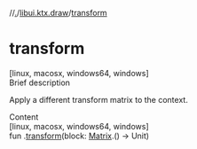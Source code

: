 //[.](../index.md)/[libui.ktx.draw](index.md)/[transform](transform.md)



# transform  
[linux, macosx, windows64, windows]  
Brief description  


Apply a different transform matrix to the context.

  
  
  
Content  
[linux, macosx, windows64, windows]  
fun <ERROR CLASS>.[transform](transform.md)(block: [Matrix](-matrix/index.md).() -> Unit)  



